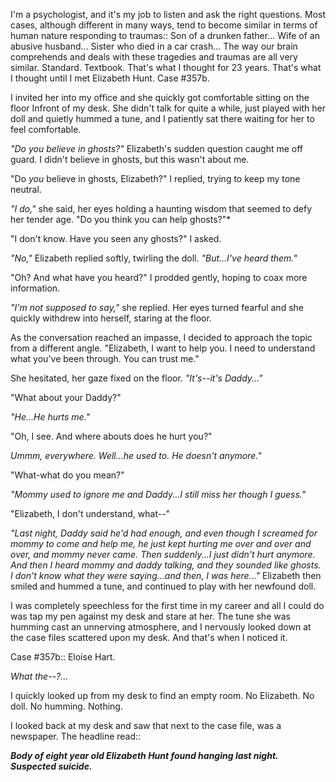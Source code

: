 I'm a psychologist, and it's my job to listen and ask the right questions. Most cases, although different in many ways, tend to become similar in terms of human nature responding to traumas:: Son of a drunken father... Wife of an abusive husband... Sister who died in a car crash... The way our brain comprehends and deals with these tragedies and traumas are all very similar. Standard. Textbook. That's what I thought for 23 years. That's what I thought until I met Elizabeth Hunt. Case #357b.

I invited her into my office and she quickly got comfortable sitting on the floor Infront of my desk. She didn't talk for quite a while, just played with her doll and quietly hummed a tune, and I patiently sat there waiting for her to feel comfortable.

*"Do you believe in ghosts?"* Elizabeth's sudden question caught me off guard. I didn't believe in ghosts, but this wasn't about me.

"Do *you* believe in ghosts, Elizabeth?" I replied, trying to keep my tone neutral.

*"I do,"* she said, her eyes holding a haunting wisdom that seemed to defy her tender age. "Do you think you can help ghosts?"*

"I don't know. Have you seen any ghosts?" I asked.

*"No,"* Elizabeth replied softly, twirling the doll. *"But...I've heard them."*

"Oh? And what have you heard?" I prodded gently, hoping to coax more information.

*"I'm not supposed to say,"* she replied. Her eyes turned fearful and she quickly withdrew into herself, staring at the floor.

As the conversation reached an impasse, I decided to approach the topic from a different angle. "Elizabeth, I want to help you. I need to understand what you've been through. You can trust me."

She hesitated, her gaze fixed on the floor. *"It's--it's Daddy..."*

"What about your Daddy?"

*"He...He hurts me."*

"Oh, I see. And where abouts does he hurt you?"

*Ummm, everywhere. Well...he used to. He doesn't anymore."*

"What-what do you mean?"

*"Mommy used to ignore me and Daddy...I still miss her though I guess."*

"Elizabeth, I don't understand, what--"

*"Last night, Daddy said he'd had enough, and even though I screamed for mommy to come and help me, he just kept hurting me over and over and over, and mommy never came. Then suddenly...I just didn't hurt anymore. And then I heard mommy and daddy talking, and they sounded like ghosts. I don't know what they were saying...and then, I was here..."* Elizabeth then smiled and hummed a tune, and continued to play with her newfound doll.

I was completely speechless for the first time in my career and all I could do was tap my pen against my desk and stare at her. The tune she was humming cast an unnerving atmosphere, and I nervously looked down at the case files scattered upon my desk. And that's when I noticed it.

Case #357b:: Eloise Hart.

*What the--?...*

I quickly looked up from my desk to find an empty room. No Elizabeth. No doll. No humming. Nothing.

I looked back at my desk and saw that next to the case file, was a newspaper. The headline read::

***Body of eight year old Elizabeth Hunt found hanging last night. Suspected suicide.***